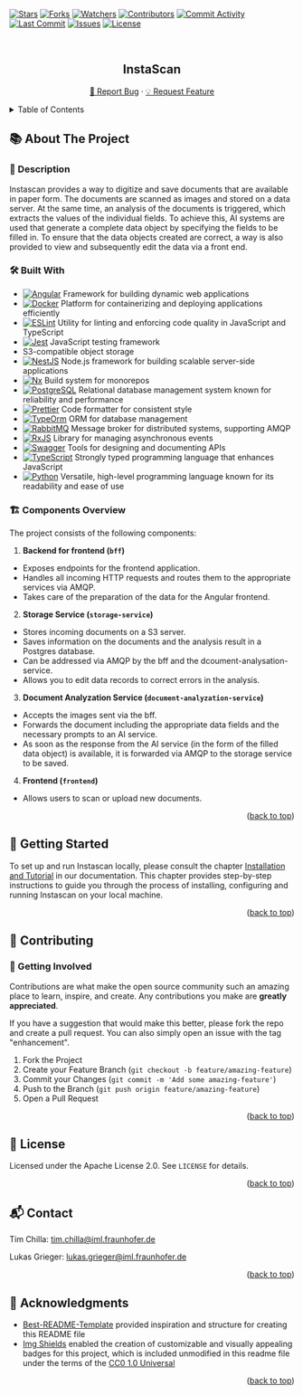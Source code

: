 <a id="readme-top"></a>

[![Stars][stars-shield]][stars-url] [![Forks][forks-shield]][forks-url] [![Watchers][watchers-shield]][watchers-url]
[![Contributors][contributors-shield]][contributors-url] [![Commit Activity][commitactivity-shield]][commitactivity-url]
[![Last Commit][lastcommit-shield]][lastcommit-url] [![Issues][issues-shield]][issues-url] [![License][license-shield]][license-url]


<br />
<div align="center">
<h2 align="center">InstaScan</h3>
  <p align="center">
    <a href="https://github.com/fraunhofer-iml/InstaScan/issues/new?labels=bug&template=bug-report---.md">🐞 Report Bug</a> &middot;
    <a href="https://github.com/fraunhofer-iml/InstaScan/issues/new?labels=enhancement&template=feature-request---.md">💡 Request Feature</a>
  </p>
</div>

<details>
  <summary>Table of Contents</summary>
  <ol>
    <li>
      <a href="#about-the-project">📚 About The Project</a>
      <ul><li><a href="#description">📄 Description</a></li></ul>
      <ul><li><a href="#built-with">🛠️ Built With</a></li></ul>
      <ul><li><a href="#components-overview">🏗️ Components Overview</a></li></ul>
    </li>
    </li>
    <li><a href="#getting-started">🚀 Getting Started</a></li>
    <li>
      <a href="#contributing">🤝 Contributing</a>
      <ul><li><a href="#getting-involved">🌟 Getting Involved</a></li></ul>
    </li>
    <li><a href="#license">📜 License</a></li>
    <li><a href="#contact">📬 Contact</a></li>
    <li><a href="#acknowledgments">🙏 Acknowledgments</a></li>
  </ol>
</details>

## 📚 About The Project <a id="about-the-project"></a>

### 📄 Description <a id="description"></a>

Instascan provides a way to digitize and save documents that are available in paper form. The documents are scanned as images and stored on a data server. At the same time, an analysis of the documents is triggered, which extracts the values of the individual fields. To achieve this, AI systems are used that generate a complete data object by specifying the fields to be filled in. To ensure that the data objects created are correct, a way is also provided to view and subsequently edit the data via a front end.

### 🛠️ Built With <a id="built-with"></a>

- [![Angular][angular-shield]][angular-url] Framework for building dynamic web applications
- [![Docker][docker-shield]][docker-url] Platform for containerizing and deploying applications efficiently
- [![ESLint][eslint-shield]][eslint-url] Utility for linting and enforcing code quality in JavaScript and TypeScript
- [![Jest][jest-shield]][jest-url] JavaScript testing framework
- S3-compatible object storage
- [![NestJS][nestjs-shield]][nestjs-url] Node.js framework for building scalable server-side applications
- [![Nx][nx-shield]][nx-url] Build system for monorepos
- [![PostgreSQL][postgresql-shield]][postgresql-url] Relational database management system known for reliability and performance
- [![Prettier][prettier-shield]][prettier-url] Code formatter for consistent style
- [![TypeOrm][typeorm-shield]][typeorm-url] ORM for database management
- [![RabbitMQ][rabbitmq-shield]][rabbitmq-url] Message broker for distributed systems, supporting AMQP
- [![RxJS][rxjs-shield]][rxjs-url] Library for managing asynchronous events
- [![Swagger][swagger-shield]][swagger-url] Tools for designing and documenting APIs
- [![TypeScript][typescript-shield]][typescript-url] Strongly typed programming language that enhances JavaScript
- [![Python][python-shield]][python-url] Versatile, high-level programming language known for its readability and ease of use

### 🏗️ Components Overview <a id="components-overview"></a>

The project consists of the following components:

1. **Backend for frontend (`bff`)**

- Exposes endpoints for the frontend application.
- Handles all incoming HTTP requests and routes them to the appropriate services via AMQP.
- Takes care of the preparation of the data for the Angular frontend.

2. **Storage Service (`storage-service`)**

- Stores incoming documents on a S3 server.
- Saves information on the documents and the analysis result in a Postgres database.
- Can be addressed via AMQP by the bff and the dcoument-analysation-service.
- Allows you to edit data records to correct errors in the analysis.

3. **Document Analyzation Service (`document-analyzation-service`)**

- Accepts the images sent via the bff.
- Forwards the document including the appropriate data fields and the necessary prompts to an AI service.
- As soon as the response from the AI service (in the form of the filled data object) is available, it is forwarded via AMQP to the storage service to be saved.

4. **Frontend (`frontend`)**

- Allows users to scan or upload new documents.

<p align="right">(<a href="#readme-top">back to top</a>)</p>

## 🚀 Getting Started <a id="getting-started"></a>

To set up and run Instascan locally, please consult the chapter
[Installation and Tutorial](https://github.com/fraunhofer-iml/InstaScan/blob/main/documentation/05_installation_and_tutorial.adoc) in our documentation. This chapter
provides step-by-step instructions to guide you through the process of installing, configuring and running Instascan on your local machine.

<p align="right">(<a href="#readme-top">back to top</a>)</p>

## 🤝 Contributing <a id="contributing"></a>

### 🌟 Getting Involved <a id="getting-involved"></a>

Contributions are what make the open source community such an amazing place to learn, inspire, and create. Any contributions you make are
**greatly appreciated**.

If you have a suggestion that would make this better, please fork the repo and create a pull request. You can also simply open an issue with
the tag "enhancement".

1. Fork the Project
2. Create your Feature Branch (`git checkout -b feature/amazing-feature`)
3. Commit your Changes (`git commit -m 'Add some amazing-feature'`)
4. Push to the Branch (`git push origin feature/amazing-feature`)
5. Open a Pull Request

<p align="right">(<a href="#readme-top">back to top</a>)</p>

## 📜 License <a id="license"></a>

Licensed under the Apache License 2.0. See `LICENSE` for details.

<p align="right">(<a href="#readme-top">back to top</a>)</p>

## 📬 Contact <a id="contact"></a>

Tim Chilla: tim.chilla@iml.fraunhofer.de

Lukas Grieger: lukas.grieger@iml.fraunhofer.de

<p align="right">(<a href="#readme-top">back to top</a>)</p>

## 🙏 Acknowledgments <a id="acknowledgments"></a>

- [Best-README-Template](https://github.com/othneildrew/Best-README-Template) provided inspiration and structure for creating this README
  file
- [Img Shields](https://shields.io) enabled the creation of customizable and visually appealing badges for this project, which is included unmodified in this readme file under the terms of the [CC0 1.0 Universal](https://github.com/badges/shields/blob/master/LICENSE)

<p align="right">(<a href="#readme-top">back to top</a>)</p>

<!-- https://www.markdownguide.org/basic-syntax/#reference-style-links -->

[stars-shield]: https://img.shields.io/github/stars/fraunhofer-iml/forest-guard.svg?style=for-the-badge
[stars-url]: https://github.com/fraunhofer-iml/forest-guard/stargazers
[forks-shield]: https://img.shields.io/github/forks/fraunhofer-iml/forest-guard.svg?style=for-the-badge
[forks-url]: https://github.com/fraunhofer-iml/forest-guard/forks
[watchers-shield]: https://img.shields.io/github/watchers/fraunhofer-iml/forest-guard?style=for-the-badge
[watchers-url]: https://github.com/fraunhofer-iml/forest-guard/watchers
[contributors-shield]: https://img.shields.io/github/contributors/fraunhofer-iml/forest-guard.svg?style=for-the-badge
[contributors-url]: https://github.com/fraunhofer-iml/forest-guard/graphs/contributors
[commitactivity-shield]: https://img.shields.io/github/commit-activity/y/fraunhofer-iml/forest-guard?style=for-the-badge
[commitactivity-url]: https://github.com/fraunhofer-iml/forest-guard/graphs/commit-activity
[lastcommit-shield]: https://img.shields.io/github/last-commit/fraunhofer-iml/forest-guard?style=for-the-badge
[lastcommit-url]: https://github.com/fraunhofer-iml/forest-guard/commits/main
[issues-shield]: https://img.shields.io/github/issues/fraunhofer-iml/forest-guard.svg?style=for-the-badge
[issues-url]: https://github.com/fraunhofer-iml/forest-guard/issues
[license-shield]: https://img.shields.io/github/license/fraunhofer-iml/forest-guard.svg?style=for-the-badge
[license-url]: https://github.com/fraunhofer-iml/forest-guard/blob/main/LICENSE
[angular-shield]: https://img.shields.io/badge/Framework-Angular-DD0031?style=flat&logo=angular
[angular-url]: https://angular.io/
[docker-shield]: https://img.shields.io/badge/Platform-Docker-2496ED?style=flat&logo=docker
[docker-url]: https://www.docker.com/
[eslint-shield]: https://img.shields.io/badge/Linting-ESLint-4B32C3?style=flat&logo=eslint
[eslint-url]: https://eslint.org/
[hyperledgerbesu-shield]: https://img.shields.io/badge/Blockchain-Hyperledger%20Besu-F26822?style=flat&logo=ethereum
[hyperledgerbesu-url]: https://besu.hyperledger.org/
[jest-shield]: https://img.shields.io/badge/Testing-Jest-C21325?style=flat&logo=jest
[jest-url]: https://jestjs.io/
[keycloak-shield]: https://img.shields.io/badge/Library-Keycloak-DC382D?style=flat&logo=keycloak
[keycloak-url]: https://www.keycloak.org/
[nestjs-shield]: https://img.shields.io/badge/Framework-NestJS-E0234E?style=flat&logo=nestjs
[nestjs-url]: https://nestjs.com/
[nftfolderblockchainconnector-shield]: https://img.shields.io/badge/Library-Blockchain_Connector-F7931A?style=flat&logo=ethereum
[nftfolderblockchainconnector-url]: https://github.com/fraunhofer-iml/nft-folder-blockchain-connector
[nftfoldersmartcontracts-shield]: https://img.shields.io/badge/Smart_Contracts-Tokenization_Smart_Contracts-F7931A?style=flat&logo=ethereum
[nftfoldersmartcontracts-url]: https://github.com/fraunhofer-iml/nft-folder-smart-contracts
[nx-shield]: https://img.shields.io/badge/Tool-Nx-DD0031?style=flat&logo=nrwl
[nx-url]: https://nx.dev/
[postgresql-shield]: https://img.shields.io/badge/Database-PostgreSQL-336791?style=flat&logo=postgresql
[postgresql-url]: https://www.postgresql.org/
[prettier-shield]: https://img.shields.io/badge/Formatting-Prettier-F7B93E?style=flat&logo=prettier
[prettier-url]: https://prettier.io/
[prisma-shield]: https://img.shields.io/badge/ORM-Prisma-2D3748?style=flat&logo=prisma
[prisma-url]: https://www.prisma.io/
[python-shield]: https://img.shields.io/badge/Language-python-3670A0?style=flat&logo=python
[python-url]: https://www.python.org/
[rabbitmq-shield]: https://img.shields.io/badge/Message_Broker-RabbitMQ-FF6600?style=flat&logo=rabbitmq
[rabbitmq-url]: https://www.rabbitmq.com/
[rxjs-shield]: https://img.shields.io/badge/Library-RxJS-B7178C?style=flat&logo=reactivex
[rxjs-url]: https://rxjs.dev/
[swagger-shield]: https://img.shields.io/badge/API-Swagger-85EA2D?style=flat&logo=swagger
[swagger-url]: https://swagger.io/
[tailwindcss-shield]: https://img.shields.io/badge/CSS_Framework-TailwindCSS-06B6D4?style=flat&logo=tailwindcss
[tailwindcss-url]: https://tailwindcss.com/
[typescript-shield]: https://img.shields.io/badge/Language-TypeScript-007ACC?style=flat&logo=typescript
[typescript-url]: https://www.typescriptlang.org/
[typeorm-shield]: https://img.shields.io/badge/ORM-TypeORM-FE0803?logo=typeorm&logoColor=fff
[typeorm-url]: https://typeorm.io/

